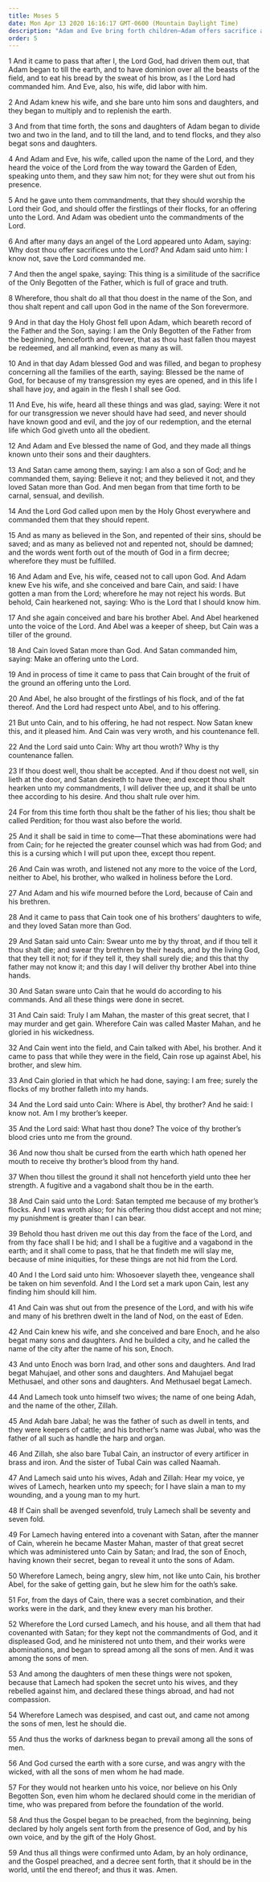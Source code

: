 ```yaml
---
title: Moses 5
date: Mon Apr 13 2020 16:16:17 GMT-0600 (Mountain Daylight Time)
description: "Adam and Eve bring forth children—Adam offers sacrifice and serves God—Cain and Abel are born—Cain rebels, loves Satan more than God, and becomes Perdition—Murder and wickedness spread—The gospel is preached from the beginning."
order: 5
---
```


1 And it came to pass that after I, the Lord God, had driven them out, that Adam began to till the earth, and to have dominion over all the beasts of the field, and to eat his bread by the sweat of his brow, as I the Lord had commanded him. And Eve, also, his wife, did labor with him.

2 And Adam knew his wife, and she bare unto him sons and daughters, and they began to multiply and to replenish the earth.

3 And from that time forth, the sons and daughters of Adam began to divide two and two in the land, and to till the land, and to tend flocks, and they also begat sons and daughters.

4 And Adam and Eve, his wife, called upon the name of the Lord, and they heard the voice of the Lord from the way toward the Garden of Eden, speaking unto them, and they saw him not; for they were shut out from his presence.

5 And he gave unto them commandments, that they should worship the Lord their God, and should offer the firstlings of their flocks, for an offering unto the Lord. And Adam was obedient unto the commandments of the Lord.

6 And after many days an angel of the Lord appeared unto Adam, saying: Why dost thou offer sacrifices unto the Lord? And Adam said unto him: I know not, save the Lord commanded me.

7 And then the angel spake, saying: This thing is a similitude of the sacrifice of the Only Begotten of the Father, which is full of grace and truth.

8 Wherefore, thou shalt do all that thou doest in the name of the Son, and thou shalt repent and call upon God in the name of the Son forevermore.

9 And in that day the Holy Ghost fell upon Adam, which beareth record of the Father and the Son, saying: I am the Only Begotten of the Father from the beginning, henceforth and forever, that as thou hast fallen thou mayest be redeemed, and all mankind, even as many as will.

10 And in that day Adam blessed God and was filled, and began to prophesy concerning all the families of the earth, saying: Blessed be the name of God, for because of my transgression my eyes are opened, and in this life I shall have joy, and again in the flesh I shall see God.

11 And Eve, his wife, heard all these things and was glad, saying: Were it not for our transgression we never should have had seed, and never should have known good and evil, and the joy of our redemption, and the eternal life which God giveth unto all the obedient.

12 And Adam and Eve blessed the name of God, and they made all things known unto their sons and their daughters.

13 And Satan came among them, saying: I am also a son of God; and he commanded them, saying: Believe it not; and they believed it not, and they loved Satan more than God. And men began from that time forth to be carnal, sensual, and devilish.

14 And the Lord God called upon men by the Holy Ghost everywhere and commanded them that they should repent.

15 And as many as believed in the Son, and repented of their sins, should be saved; and as many as believed not and repented not, should be damned; and the words went forth out of the mouth of God in a firm decree; wherefore they must be fulfilled.

16 And Adam and Eve, his wife, ceased not to call upon God. And Adam knew Eve his wife, and she conceived and bare Cain, and said: I have gotten a man from the Lord; wherefore he may not reject his words. But behold, Cain hearkened not, saying: Who is the Lord that I should know him.

17 And she again conceived and bare his brother Abel. And Abel hearkened unto the voice of the Lord. And Abel was a keeper of sheep, but Cain was a tiller of the ground.

18 And Cain loved Satan more than God. And Satan commanded him, saying: Make an offering unto the Lord.

19 And in process of time it came to pass that Cain brought of the fruit of the ground an offering unto the Lord.

20 And Abel, he also brought of the firstlings of his flock, and of the fat thereof. And the Lord had respect unto Abel, and to his offering.

21 But unto Cain, and to his offering, he had not respect. Now Satan knew this, and it pleased him. And Cain was very wroth, and his countenance fell.

22 And the Lord said unto Cain: Why art thou wroth? Why is thy countenance fallen.

23 If thou doest well, thou shalt be accepted. And if thou doest not well, sin lieth at the door, and Satan desireth to have thee; and except thou shalt hearken unto my commandments, I will deliver thee up, and it shall be unto thee according to his desire. And thou shalt rule over him.

24 For from this time forth thou shalt be the father of his lies; thou shalt be called Perdition; for thou wast also before the world.

25 And it shall be said in time to come—That these abominations were had from Cain; for he rejected the greater counsel which was had from God; and this is a cursing which I will put upon thee, except thou repent.

26 And Cain was wroth, and listened not any more to the voice of the Lord, neither to Abel, his brother, who walked in holiness before the Lord.

27 And Adam and his wife mourned before the Lord, because of Cain and his brethren.

28 And it came to pass that Cain took one of his brothers’ daughters to wife, and they loved Satan more than God.

29 And Satan said unto Cain: Swear unto me by thy throat, and if thou tell it thou shalt die; and swear thy brethren by their heads, and by the living God, that they tell it not; for if they tell it, they shall surely die; and this that thy father may not know it; and this day I will deliver thy brother Abel into thine hands.

30 And Satan sware unto Cain that he would do according to his commands. And all these things were done in secret.

31 And Cain said: Truly I am Mahan, the master of this great secret, that I may murder and get gain. Wherefore Cain was called Master Mahan, and he gloried in his wickedness.

32 And Cain went into the field, and Cain talked with Abel, his brother. And it came to pass that while they were in the field, Cain rose up against Abel, his brother, and slew him.

33 And Cain gloried in that which he had done, saying: I am free; surely the flocks of my brother falleth into my hands.

34 And the Lord said unto Cain: Where is Abel, thy brother? And he said: I know not. Am I my brother’s keeper.

35 And the Lord said: What hast thou done? The voice of thy brother’s blood cries unto me from the ground.

36 And now thou shalt be cursed from the earth which hath opened her mouth to receive thy brother’s blood from thy hand.

37 When thou tillest the ground it shall not henceforth yield unto thee her strength. A fugitive and a vagabond shalt thou be in the earth.

38 And Cain said unto the Lord: Satan tempted me because of my brother’s flocks. And I was wroth also; for his offering thou didst accept and not mine; my punishment is greater than I can bear.

39 Behold thou hast driven me out this day from the face of the Lord, and from thy face shall I be hid; and I shall be a fugitive and a vagabond in the earth; and it shall come to pass, that he that findeth me will slay me, because of mine iniquities, for these things are not hid from the Lord.

40 And I the Lord said unto him: Whosoever slayeth thee, vengeance shall be taken on him sevenfold. And I the Lord set a mark upon Cain, lest any finding him should kill him.

41 And Cain was shut out from the presence of the Lord, and with his wife and many of his brethren dwelt in the land of Nod, on the east of Eden.

42 And Cain knew his wife, and she conceived and bare Enoch, and he also begat many sons and daughters. And he builded a city, and he called the name of the city after the name of his son, Enoch.

43 And unto Enoch was born Irad, and other sons and daughters. And Irad begat Mahujael, and other sons and daughters. And Mahujael begat Methusael, and other sons and daughters. And Methusael begat Lamech.

44 And Lamech took unto himself two wives; the name of one being Adah, and the name of the other, Zillah.

45 And Adah bare Jabal; he was the father of such as dwell in tents, and they were keepers of cattle; and his brother’s name was Jubal, who was the father of all such as handle the harp and organ.

46 And Zillah, she also bare Tubal Cain, an instructor of every artificer in brass and iron. And the sister of Tubal Cain was called Naamah.

47 And Lamech said unto his wives, Adah and Zillah: Hear my voice, ye wives of Lamech, hearken unto my speech; for I have slain a man to my wounding, and a young man to my hurt.

48 If Cain shall be avenged sevenfold, truly Lamech shall be seventy and seven fold.

49 For Lamech having entered into a covenant with Satan, after the manner of Cain, wherein he became Master Mahan, master of that great secret which was administered unto Cain by Satan; and Irad, the son of Enoch, having known their secret, began to reveal it unto the sons of Adam.

50 Wherefore Lamech, being angry, slew him, not like unto Cain, his brother Abel, for the sake of getting gain, but he slew him for the oath’s sake.

51 For, from the days of Cain, there was a secret combination, and their works were in the dark, and they knew every man his brother.

52 Wherefore the Lord cursed Lamech, and his house, and all them that had covenanted with Satan; for they kept not the commandments of God, and it displeased God, and he ministered not unto them, and their works were abominations, and began to spread among all the sons of men. And it was among the sons of men.

53 And among the daughters of men these things were not spoken, because that Lamech had spoken the secret unto his wives, and they rebelled against him, and declared these things abroad, and had not compassion.

54 Wherefore Lamech was despised, and cast out, and came not among the sons of men, lest he should die.

55 And thus the works of darkness began to prevail among all the sons of men.

56 And God cursed the earth with a sore curse, and was angry with the wicked, with all the sons of men whom he had made.

57 For they would not hearken unto his voice, nor believe on his Only Begotten Son, even him whom he declared should come in the meridian of time, who was prepared from before the foundation of the world.

58 And thus the Gospel began to be preached, from the beginning, being declared by holy angels sent forth from the presence of God, and by his own voice, and by the gift of the Holy Ghost.

59 And thus all things were confirmed unto Adam, by an holy ordinance, and the Gospel preached, and a decree sent forth, that it should be in the world, until the end thereof; and thus it was. Amen.
